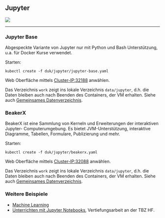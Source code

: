 Jupyter
-------

![](https://jupyter.org/assets/main-logo.svg)

- - -

### Jupyter Base

Abgespeckte Variante von Jupyter nur mit Python und Bash Unterstützung, u.a. für Docker Kurse verwendet.

Starten:

    kubectl create -f duk/jupyter/jupyter-base.yaml
    
Web Oberfläche mittels [Cluster-IP:32188](http://localhost:32188) anwählen.

Das Verzeichnis `work` zeigt ins lokale Verzeichnis `data/jupyter`, d.h. die Daten bleiben auch nach Beenden des Containers, der VM erhalten. Siehe auch [Gemeinsames Datenverzeichnis](../data/).

### BeakerX

BeakerX ist eine Sammlung von Kerneln und Erweiterungen der interaktiven Jupyter- Computerumgebung. Es bietet JVM-Unterstützung, interaktive Diagramme, Tabellen, Formulare, Publizierung und mehr. 

Starten:

	kubectl create -f duk/jupyter/beakerx.yaml
	
Web Oberfläche mittels [Cluster-IP:32088](http://localhost:32088) anwählen.

Das Verzeichnis `work` zeigt ins lokale Verzeichnis `data/jupyter`, d.h. die Daten bleiben auch nach Beenden des Containers, der VM erhalten. Siehe auch [Gemeinsames Datenverzeichnis](../data/).

### Weitere Beispiele

* [Machine Learning](https://github.com/mc-b/mlg)
* [Unterrichten mit Jupyter Notebooks](https://github.com/tbz-k8s/vertiefungsarbeit), Vertiefungsarbeit an der TBZ HF.

